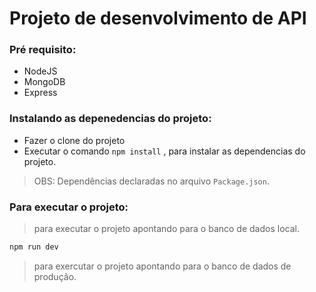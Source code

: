 # Projeto de desenvolvimento de API

### Pré requisito:

- NodeJS
- MongoDB
- Express

### Instalando as depenedencias do projeto:

- Fazer o clone do projeto
- Executar o comando ```npm install``` , para instalar as dependencias do projeto.
> OBS: Dependências declaradas no arquivo `Package.json`.

### Para executar o projeto:

> para executar o projeto apontando para o banco de dados local.
```sh
npm run dev
```
> para exercutar o projeto apontando para o banco de dados de produção.